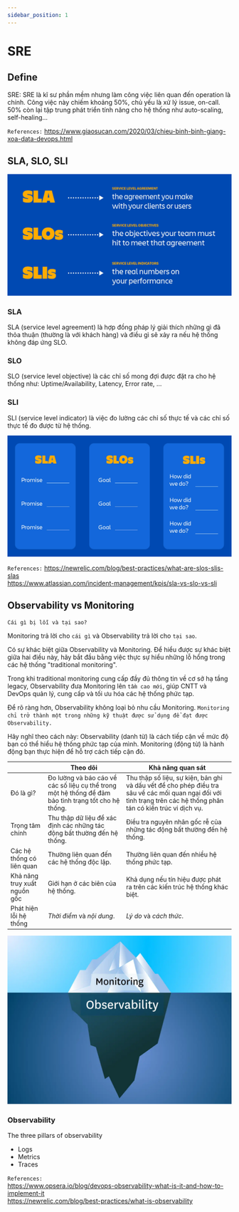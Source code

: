 ```yaml
---
sidebar_position: 1
---
```


# SRE
## Define
SRE: SRE là kĩ sư phần mềm nhưng làm công việc liên quan đến operation là chính. Công việc này chiếm khoảng 50%, chủ yếu là xử lý issue, on-call. 50% còn lại tập trung phát triển tính năng cho hệ thống như auto-scaling, self-healing...     


`References:`
https://www.giaosucan.com/2020/03/chieu-binh-binh-giang-xoa-data-devops.html   

## SLA, SLO, SLI
![SLA, SLO, SLI](img/slo-vs-sla-vs-sli.jpg)

### SLA
SLA (service level agreement) là hợp đồng pháp lý giải thích những gì đã thỏa thuận (thường là với khách hàng) và điều gì sẽ xảy ra nếu hệ thống không đáp ứng SLO.       

### SLO
SLO (service level objective) là các chỉ số mong đợi được đặt ra cho hệ thống như: Uptime/Availability, Latency, Error rate, ...

### SLI
SLI (service level indicator) là việc đo lường các chỉ số thực tế và các chỉ số thực tế đo được từ hệ thống.    

![SLA, SLO, SLI](img/slo-vs-sla-vs-sli-1.jpg)

`References:`
https://newrelic.com/blog/best-practices/what-are-slos-slis-slas      
https://www.atlassian.com/incident-management/kpis/sla-vs-slo-vs-sli      


## Observability vs Monitoring
```
Cái gì bị lỗi và tại sao?
```
Monitoring trả lời cho `cái gì` và Observability trả lời cho `tại sao`.

Có sự khác biệt giữa Observability và Monitoring. Để hiểu được sự khác biệt giữa hai điều này, hãy bắt đầu bằng việc thực sự hiểu những lỗ hổng trong các hệ thống "traditional monitoring".    

Trong khi traditional monitoring cung cấp đầy đủ thông tin về cơ sở hạ tầng legacy, Observability đưa Monitoring lên `tầm cao mới`, giúp CNTT và DevOps quản lý, cung cấp và tối ưu hóa các hệ thống phức tạp.     

Để rõ ràng hơn, Observability không loại bỏ nhu cầu Monitoring. `Monitoring chỉ trở thành một trong những kỹ thuật được sử dụng để đạt được Observability.`    

Hãy nghĩ theo cách này: Observability (danh từ) là cách tiếp cận về mức độ bạn có thể hiểu hệ thống phức tạp của mình. Monitoring (động từ) là hành động bạn thực hiện để hỗ trợ cách tiếp cận đó.    


|                              | Theo dõi                                                                                             | Khả năng quan sát                                                                                                                                                  |
| ---------------------------- | ---------------------------------------------------------------------------------------------------- | ------------------------------------------------------------------------------------------------------------------------------------------------------------------ |
| Đó là gì?                    | Đo lường và báo cáo về các số liệu cụ thể trong một hệ thống để đảm bảo tình trạng tốt cho hệ thống. | Thu thập số liệu, sự kiện, bản ghi và dấu vết để cho phép điều tra sâu về các mối quan ngại đối với tình trạng trên các hệ thống phân tán có kiến trúc vi dịch vụ. |
| Trọng tâm chính              | Thu thập dữ liệu để xác định các những tác động bất thường đến hệ thống.                             | Điều tra nguyên nhân gốc rễ của những tác động bất thường đến hệ thống.                                                                                            |
| Các hệ thống có liên quan    | Thường liên quan đến các hệ thống độc lập.                                                           | Thường liên quan đến nhiều hệ thống phức tạp.                                                                                                                     |
| Khả năng truy xuất nguồn gốc | Giới hạn ở các biên của hệ thống.                                                                    | Khả dụng nếu tín hiệu được phát ra trên các kiến trúc hệ thống khác biệt.                                                                                          |
| Phát hiện lỗi hệ thống       | _Thời điểm_ và _nội dung_.                                                                           | _Lý do_ và _cách thức_.                                                                                                                                            |   



![SLA, SLO, SLI](img/monitoring-vs-observability.jpg)

### Observability
The three pillars of observability
- Logs
- Metrics
- Traces

`References:`           
https://www.opsera.io/blog/devops-observability-what-is-it-and-how-to-implement-it     
https://newrelic.com/blog/best-practices/what-is-observability    

